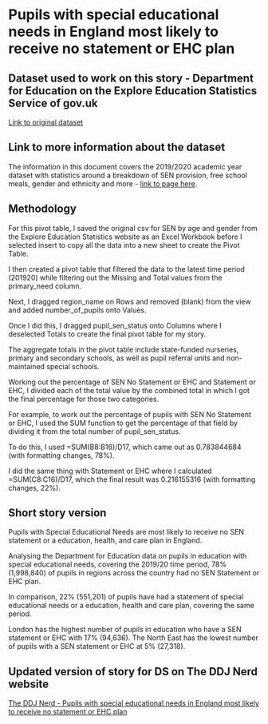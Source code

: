 # Pupils with special educational needs in England most likely to receive no statement or EHC plan

## Dataset used to work on this story - Department for Education on the Explore Education Statistics Service of gov.uk
[Link to original dataset](https://data.explore-education-statistics.service.gov.uk/api/download/special-educational-needs-in-england/2019-20/data/sen_age_gender.csv)

## Link to more information about the dataset
The information in this document covers the 2019/2020 academic year dataset with statistics around a breakdown of SEN provision, free school meals, gender and ethnicity and more -
[link to page here](https://explore-education-statistics.service.gov.uk/find-statistics/special-educational-needs-in-england).

## Methodology
For this pivot table, I saved the original csv for SEN by age and gender from the Explore Education Statistics website as an Excel Workbook before I selected insert to copy all the data into a new sheet to create the Pivot Table.

I then created a pivot table that filtered the data to the latest time period (201920) while filtering out the Missing and Total values from the primary_need column.

Next, I dragged region_name on Rows and removed (blank) from the view and added number_of_pupils onto Values.

Once I did this, I dragged pupil_sen_status onto Columns where I deselected Totals to create the final pivot table for my story.

The aggregate totals in the pivot table include state-funded nurseries, primary and secondary schools, as well as pupil referral units and non-maintained special schools.

Working out the percentage of SEN No Statement or EHC and Statement or EHC, I divided each of the total value by the combined total in which I got the final percentage for those two categories.

For example, to work out the percentage of pupils with SEN No Statement or EHC, I used the SUM function to get the percentage of that field by dividing it from the total number of pupil_sen_status.

To do this, I used =SUM(B8:B16)/D17, which came out as 0.783844684 (with formatting changes, 78%).

I did the same thing with Statement or EHC where I calculated =SUM(C8:C16)/D17, which the final result was 0.216155316 (with formatting changes, 22%).

## Short story version

Pupils with Special Educational Needs are most likely to receive no SEN statement or a education, health, and care plan in England.

Analysing the Department for Education data on pupils in education with special educational needs, covering the 2019/20 time period, 78% (1,998,840) of pupils in regions across the country had no SEN Statement or EHC plan.

In comparison, 22% (551,201) of pupils have had a statement of special educational needs or a education, health and care plan, covering the same period.

London has the highest number of pupils in education who have a SEN statement or EHC with 17% (94,636). The North East has the lowest number of pupils with a SEN statement or EHC at 5% (27,318).

## Updated version of story for DS on The DDJ Nerd website
[The DDJ Nerd - Pupils with special educational needs in England most likely to receive no statement or EHC plan](https://theddjnerd.wordpress.com/2020/09/30/pupils-sen-statement-ehc-plan/)
